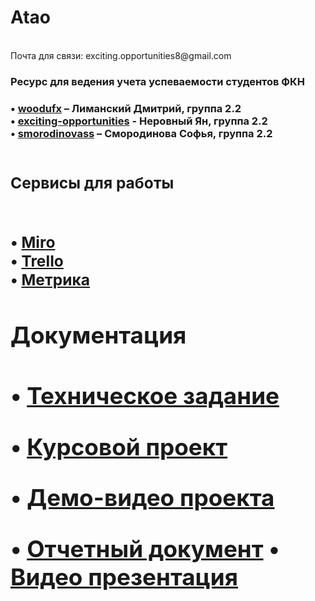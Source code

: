 <h1>Atao</h1>
<br/>
Почта для связи: exciting.opportunities8@gmail.com

<h3>Ресурс для ведения учета успеваемости студентов ФКН<h3/>
• <a href="https://github.com/woodufx">woodufx<a/> – Лиманский Дмитрий, группа 2.2
<br/>
• <a href="https://github.com/exciting-opportunities">exciting-opportunities<a/> - Неровный Ян, группа 2.2
<br/>
• <a href="https://github.com/smorodinovass">smorodinovass<a/> – Смородинова Софья, группа 2.2
<br/>
<br/>
<h2>Сервисы для работы<h2/>
<br/>
• <a href="https://miro.com/app/board/o9J_lNx0O6E=/">Miro<a/>
<br/>
• <a href="https://trello.com/b/IJLMYNFk/csf-atao">Trello<a/>
<br/>
• <a href="https://metrika.yandex.ru/dashboard?group=week&period=year&id=81295342">Метрика<a/>

   <h2>Документация<h2/>

• <a href="https://github.com/exciting-opportunities/Atao/blob/main/Documents/%D0%A2%D0%B5%D1%85%D0%BD%D0%B8%D1%87%D0%B5%D1%81%D0%BA%D0%BE%D0%B5%20%D0%B7%D0%B0%D0%B4%D0%B0%D0%BD%D0%B8%D0%B5.pdf">Техническое задание<a/>
<br/>

• <a href="https://github.com/exciting-opportunities/Atao/blob/main/Documents/%D0%9A%D1%83%D1%80%D1%81%D0%BE%D0%B2%D0%BE%D0%B9%20%D0%BF%D1%80%D0%BE%D0%B5%D0%BA%D1%82%20Atao.pdf">Курсовой проект<a/>

• <a href="https://drive.google.com/file/d/1asAhPKTx7DcHPOC_dCV0hxw5cTuU1wym/view?usp=sharing">Демо-видео проекта<a/>

      
• <a href="https://github.com/exciting-opportunities/Atao/blob/main/Documents/Отчетный%20документ%20АТАО.pdf">Отчетный документ<a/>
• <a href="https://github.com/exciting-opportunities/Atao/blob/main/Documents/Отчетный%20документ%20АТАО.pdf">Видео презентация<a/>
